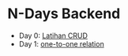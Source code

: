 # N-Days Backend

- Day 0: [Latihan CRUD](./Documentation/day-0.md)
- Day 1: [one-to-one relation](./Documentation/day-1.md)